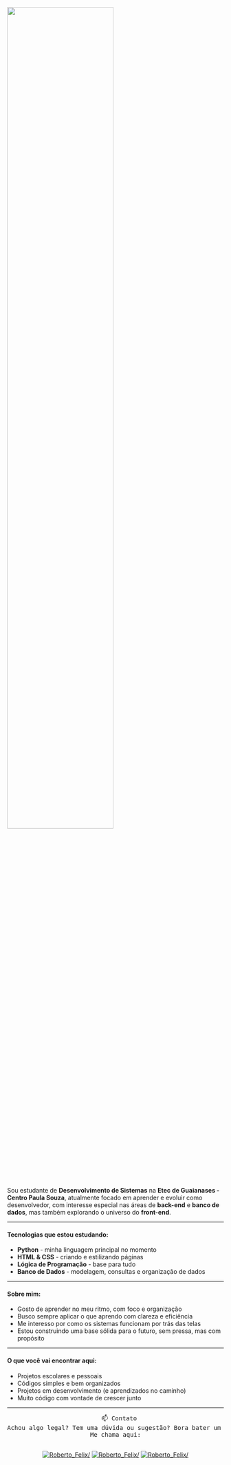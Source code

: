 <div align:"center">
<img src="https://readme-typing-svg.demolab.com?font=Inconsolata&weight=5000&size=50&duration=4000&pause=300&color=A7A459&center=true&vCenter=true&multiline=true&repeat=false&random=false&width=1300&height=140&lines=Hello+World!+Eu+Sou+o+Roberto+%E2%9C%A9" width="70%" />
</div>

Sou estudante de **Desenvolvimento de Sistemas** na **Etec de Guaianases - Centro Paula Souza**, atualmente focado em aprender e evoluir como desenvolvedor, com interesse especial nas áreas 
de **back-end** e **banco de dados**, mas também explorando o universo do **front-end**.

---

#### **Tecnologias que estou estudando:**

- **Python** - minha linguagem principal no momento
- **HTML & CSS** - criando e estilizando páginas
- **Lógica de Programação** - base para tudo
- **Banco de Dados** - modelagem, consultas e organização de dados

---

#### **Sobre mim:**

- Gosto de aprender no meu ritmo, com foco e organização
- Busco sempre aplicar o que aprendo com clareza e eficiência
- Me interesso por como os sistemas funcionam por trás das telas
- Estou construindo uma base sólida para o futuro, sem pressa, mas com propósito

---

#### **O que você vai encontrar aqui:**

- Projetos escolares e pessoais
- Códigos simples e bem organizados
- Projetos em desenvolvimento (e aprendizados no caminho)
- Muito código com vontade de crescer junto

---
<pre align="center">
  📫 Contato
Achou algo legal? Tem uma dúvida ou sugestão? Bora bater um papo!
Me chama aqui:
  
</pre>

  <p align="center">
      <a href="mailto:felixroberto0105@gmail.com" target="blank"><img src="https://img.shields.io/badge/Gmail-333333?style=for-the-badge&logo=gmail&logoColor=red" alt=Roberto_Felix/></a> 
  <a href="https://www.linkedin.com/in/roberto-félix-95078a358/" target="blank"><img src="https://img.shields.io/badge/LinkedIn-0077B5?style=for-the-badge&logo=linkedin&logoColor=white)" alt=Roberto_Felix/></a> 
  <a href="https://www.instagram.com/r.felix_0/" target="blank"><img src="https://img.shields.io/badge/Instagram-E4405F?style=for-the-badge&logo=instagram&logoColor=white" alt=Roberto_Felix/></a> 

</p>
